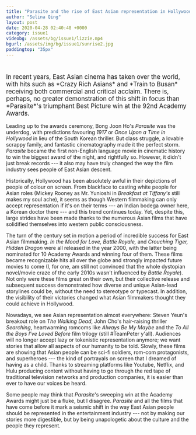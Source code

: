 ```yaml
---
title: "Parasite and the rise of East Asian representation in Hollywood"
author: "Selina Qing"
layout: post
date: 2020-04-28 02:40:48 +0000
category: issue1
videobg: /assets/bg/issue1/lizzie.mp4
bgurl: /assets/img/bg/issue1/sunrise2.jpg
paddingtop: "35px"
---
```


<p id="first-paragraph" style="font-size: larger;left: 15%;padding-top: 25px;">In recent years, East Asian cinema has taken over the world, with hits
such as *Crazy Rich Asians* and *Train to Busan* receiving both
commercial and critical acclaim. There is, perhaps, no greater
demonstration of this shift in focus than *Parasite*'s triumphant Best
Picture win at the 92nd Academy Awards.</p>

Leading up to the awards ceremony, Bong Joon Ho's *Parasite* was the
underdog, with predictions favouring *1917* or *Once Upon a Time in
Hollywood* in lieu of the South Korean thriller. But class struggle, a
lovable scrappy family, and fantastic cinematography made it the perfect
storm. *Parasite* became the first non-English language movie in
cinematic history to win the biggest award of the night, and rightfully
so. However, it didn't just break records --- it also may have truly
changed the way the film industry sees people of East Asian descent.

Historically, Hollywood has been absolutely awful in their depictions of
people of colour on screen. From blackface to casting white people for
Asian roles (Mickey Rooney as Mr. Yunioshi in *Breakfast at Tiffany's*
still makes my soul ache), it seems as though Western filmmaking can
only accept representation if it's on their terms --- an Indian bodega
owner here, a Korean doctor there --- and this trend continues today.
Yet, despite this, large strides have been made thanks to the numerous
Asian films that have solidified themselves into western public
consciousness.

The turn of the century set in motion a period of incredible success for
East Asian filmmaking. *In the Mood for Love, Battle Royale,* and
*Crouching Tiger, Hidden Dragon* were all released in the year 2000,
with the latter being nominated for 10 Academy Awards and winning four
of them. These films became recognizable hits all over the globe and
strongly impacted future movies to come (I, for one, am still not
convinced that the whole dystopian novel/movie craze of the early 2010s
wasn't influenced by *Battle Royale*). Not only were these films great
on their own, but their collective release and subsequent success
demonstrated how diverse and unique Asian-lead storylines could be,
without the need to stereotype or typecast. In addition, the visibility
of their victories changed what Asian filmmakers thought they could
achieve in Hollywood.

Nowadays, we see Asian representation almost everywhere: Steven Yeun's
breakout role on *The Walking Dead*, John Cho's hair-raising thriller
*Searching*, heartwarming romcoms like *Always Be My Maybe* and the *To
All the Boys I've Loved Before* film trilogy (still \#TeamPeter y'all).
Audiences will no longer accept lazy or tokenistic representation
anymore; we want stories that allow all aspects of our humanity to be
told. Slowly, these films are showing that Asian people can be sci-fi
soldiers, rom-com protagonists, and superheroes --- the kind of
portrayals on screen that I dreamed of having as a child. Thanks to
streaming platforms like Youtube, Netflix, and Hulu producing content
without having to go through the red tape of traditional television
networks and production companies, it is easier than ever to have our
voices be heard.

Some people may think that *Parasite*'s sweeping win at the Academy
Awards might just be a fluke, but I disagree. *Parasite* and all the
films that have come before it mark a seismic shift in the way East
Asian people should be represented in the entertainment industry --- not
by making our stories more digestible, but by being unapologetic about
the culture and the people they represent.
